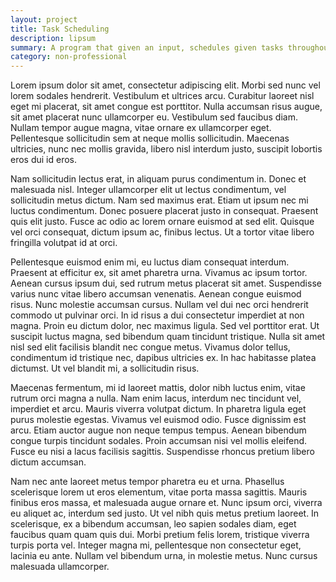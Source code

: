 ```yaml
---
layout: project
title: Task Scheduling
description: lipsum
summary: A program that given an input, schedules given tasks throughout given number of days and the people who are going to perform them.
category: non-professional
---
```


Lorem ipsum dolor sit amet, consectetur adipiscing elit. Morbi sed nunc vel lorem sodales hendrerit. Vestibulum et ultrices arcu. Curabitur laoreet nisl eget mi placerat, sit amet congue est porttitor. Nulla accumsan risus augue, sit amet placerat nunc ullamcorper eu. Vestibulum sed faucibus diam. Nullam tempor augue magna, vitae ornare ex ullamcorper eget. Pellentesque sollicitudin sem at neque mollis sollicitudin. Maecenas ultricies, nunc nec mollis gravida, libero nisl interdum justo, suscipit lobortis eros dui id eros.

Nam sollicitudin lectus erat, in aliquam purus condimentum in. Donec et malesuada nisl. Integer ullamcorper elit ut lectus condimentum, vel sollicitudin metus dictum. Nam sed maximus erat. Etiam ut ipsum nec mi luctus condimentum. Donec posuere placerat justo in consequat. Praesent quis elit justo. Fusce ac odio ac lorem ornare euismod at sed elit. Quisque vel orci consequat, dictum ipsum ac, finibus lectus. Ut a tortor vitae libero fringilla volutpat id at orci.

Pellentesque euismod enim mi, eu luctus diam consequat interdum. Praesent at efficitur ex, sit amet pharetra urna. Vivamus ac ipsum tortor. Aenean cursus ipsum dui, sed rutrum metus placerat sit amet. Suspendisse varius nunc vitae libero accumsan venenatis. Aenean congue euismod risus. Nunc molestie accumsan cursus. Nullam vel dui nec orci hendrerit commodo ut pulvinar orci. In id risus a dui consectetur imperdiet at non magna. Proin eu dictum dolor, nec maximus ligula. Sed vel porttitor erat. Ut suscipit luctus magna, sed bibendum quam tincidunt tristique. Nulla sit amet nisl sed elit facilisis blandit nec congue metus. Vivamus dolor tellus, condimentum id tristique nec, dapibus ultricies ex. In hac habitasse platea dictumst. Ut vel blandit mi, a sollicitudin risus.

Maecenas fermentum, mi id laoreet mattis, dolor nibh luctus enim, vitae rutrum orci magna a nulla. Nam enim lacus, interdum nec tincidunt vel, imperdiet et arcu. Mauris viverra volutpat dictum. In pharetra ligula eget purus molestie egestas. Vivamus vel euismod odio. Fusce dignissim est arcu. Etiam auctor augue non neque tempus tempus. Aenean bibendum congue turpis tincidunt sodales. Proin accumsan nisi vel mollis eleifend. Fusce eu nisi a lacus facilisis sagittis. Suspendisse rhoncus pretium libero dictum accumsan.

Nam nec ante laoreet metus tempor pharetra eu et urna. Phasellus scelerisque lorem ut eros elementum, vitae porta massa sagittis. Mauris finibus eros massa, et malesuada augue ornare et. Nunc ipsum orci, viverra eu aliquet ac, interdum sed justo. Ut vel nibh quis metus pretium laoreet. In scelerisque, ex a bibendum accumsan, leo sapien sodales diam, eget faucibus quam quam quis dui. Morbi pretium felis lorem, tristique viverra turpis porta vel. Integer magna mi, pellentesque non consectetur eget, lacinia eu ante. Nullam vel bibendum urna, in molestie metus. Nunc cursus malesuada ullamcorper.
